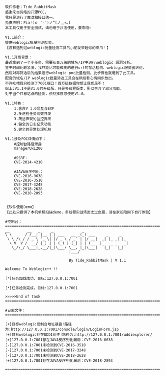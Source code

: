 	软件作者：Tide_RabbitMask
	感谢来自网络的开源POC，
	我只是进行了魔改和接口统一。
    免责声明：Pia!(ｏ ‵-′)ノ”(ノ﹏<。)
    本工具仅用于安全测试，请勿用于非法使用，要乖哦~
        
    V1.1简介：
	提供weblogic批量检测功能。
	【没有遇到过weblogic批量检测工具的小朋友举起你的爪爪！】
	
	V1.1开发背景：
	最近拿到了一个小任务，需要从百万级的域名/IP中进行weblogic 漏洞分析。
	鉴于时间比较紧张，我只能尽可能模糊的进行url的存活检测、weblogic服务器识别，
	然后对再筛选后的结果进行weblogic poc批量检测，此步骤也就用到了此工具。
	配套的域名/IP weblogic批量筛选工具会在稍后看心情同步放出。
	不许吐槽我只检测了7001端口！百万级数据你想让我死是不！
	综上:V1.1不是V1.0的升级版，只是多线程版本，所以舍弃了部分功能。
	对于当个目标站点的检测，依然推荐您使用V1.0。
	
	V1.1特色：
		1.舍弃V 1.0交互与EXP
		2.多进程任务高效并发
		3.简洁直观的监控界面
		4.健全的日志记录功能
		5.健全的异常处理机制
	
    V1.1涉及POC详情如下：
        #控制台路径泄露
        managerURL200  
        
        #SSRF：
        CVE-2014-4210      
        
        #JAVA反序列化： 
        CVE-2016-0638  
        CVE-2016-3510   
        CVE-2017-3248   
        CVE-2018-2628 
        CVE-2018-2893   
        
		
    【软件使用Demo】
	【此处只提供了本机单机扫描demo，多线程实战场面太过血腥，请在家长陪同下自行体验】
	
	#控制台：
    =========================================================================
	__        __   _     _             _
	\ \      / /__| |__ | | ___   __ _(_) ___     _     _
	 \ \ /\ / / _ \ '_ \| |/ _ \ / _` | |/ __|  _| |_ _| |_
	  \ V  V /  __/ |_) | | (_) | (_| | | (__  |_   _ _   _|
	   \_/\_/ \___|_.__/|_|\___/ \__, |_|\___|   |_|   |_|
								 |___/

								 By Tide_RabbitMask | V 1.1

	Welcome To Weblogic++ !!

	[*]任务加载成功，目标:127.0.0.1:7001

	[*]任务检测完成，目标:127.0.0.1:7001

	>>>>>End of task
    =========================================================================
	
	#日志文件：
    =========================================================================
	
	[+]目标weblogic控制台地址暴露!路径为:http://127.0.0.1:7001/console/login/LoginForm.jsp
	[+]目标weblogic存在UDDI组件!路径为:http://127.0.0.1:7001/uddiexplorer/
	[+]127.0.0.1:7001存在JAVA反序列化漏洞：CVE-2016-0638
	[-]127.0.0.1:7001未检测到CVE-2016-3510
	[-]127.0.0.1:7001未检测到CVE-2017-3248
	[-]127.0.0.1:7001未检测到CVE-2018-2628
	[+]127.0.0.1:7001存在JAVA反序列化漏洞：CVE-2018-2893

	=========================================================================